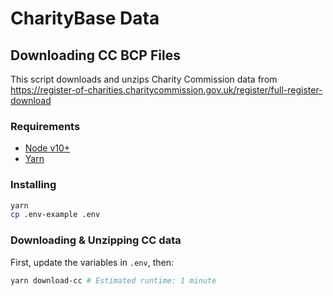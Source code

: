 # CharityBase Data

## Downloading CC BCP Files

This script downloads and unzips Charity Commission data from
https://register-of-charities.charitycommission.gov.uk/register/full-register-download

### Requirements

- [Node v10+](https://nodejs.org)
- [Yarn](https://yarnpkg.com)

### Installing

```bash
yarn
cp .env-example .env
```

### Downloading & Unzipping CC data

First, update the variables in `.env`, then:

```bash
yarn download-cc # Estimated runtime: 1 minute
```
